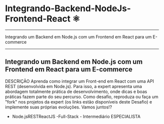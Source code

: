 # Integrando-Backend-NodeJs-Frontend-React ⚛️

---

Integrando um Backend em Node.js com um Frontend em React para um E-commerce

---

## Integrando um Backend em Node.js com um Frontend em React para um E-commerce

DESCRIÇÃO Aprenda como integrar um Front-end em React com uma API REST (desenvolvida em Node.js). Para isso, a expert apresenta uma abordagem totalmente prática de desenvolvimento, onde dicas e boas práticas fazem parte do seu percurso. Como desafio, reproduza ou faça um "fork" nos projetos da expert (os links estão disponíveis deste Desafio) e implemente suas próprias evoluções. Vamos juntos!?

- Node.jsRESTReactJS -Full-Stack - Intermediário ESPECIALISTA
